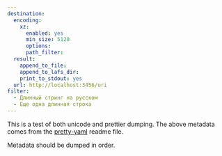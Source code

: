 ```yaml
---
destination:
  encoding:
    xz:
      enabled: yes
      min_size: 5120
      options:
      path_filter:
  result:
    append_to_file:
    append_to_lafs_dir:
    print_to_stdout: yes
  url: http://localhost:3456/uri
filter:
  - Длинный стринг на русском
  - Еще одна длинная строка
---
```


This is a test of both unicode and prettier dumping. The above metadata comes from the [pretty-yaml](https://github.com/mk-fg/pretty-yaml) readme file.

Metadata should be dumped in order.